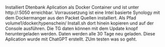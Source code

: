 Installiert Dtenbank Aplication als Docker Container und ist unter http://<deine-synology-ip>:5050 erreichbar. 
Vorraussetzung ist eine Intel basierte Synology mit dem Dockermanger  aus den Packet Quellen installiert.
Als Pfad volume1/docker/typenschein/ Install.sh dort hinein kopieren und auf der Console ausführen. Die TG daten können mit dem Update knopf heruntergeladen werden. Daten werden alle 30 Tage neu geladen.
Diese Aplication wurde mit ChatGPT erstellt. ZUm testen was so geht.
